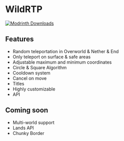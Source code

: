 # WildRTP

[![Modrinth Downloads](https://img.shields.io/modrinth/dt/wildrtp)](https://modrinth.com/plugin/wildrtp "Modrinth")

## Features

- Random teleportation in Overworld & Nether & End
- Only teleport on surface & safe areas
- Adjustable maximum and minimum coordinates
- Circle & Square Algorithm
- Cooldown system
- Cancel on move
- Titles
- Highly customizable
- API

## Coming soon

- Multi-world support
- Lands API
- Chunky Border
